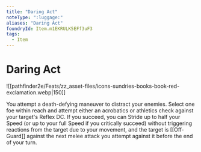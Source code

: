 ```yaml
---
title: "Daring Act"
noteType: ":luggage:"
aliases: "Daring Act"
foundryId: Item.m1EKRULK5EFf3uF3
tags:
  - Item
---
```


# Daring Act
![[pathfinder2e/Feats/zz_asset-files/icons-sundries-books-book-red-exclamation.webp|150]]

You attempt a death-defying maneuver to distract your enemies. Select one foe within reach and attempt either an acrobatics or athletics check against your target's Reflex DC. If you succeed, you can Stride up to half your Speed (or up to your full Speed if you critically succeed) without triggering reactions from the target due to your movement, and the target is [[Off-Guard]] against the next melee attack you attempt against it before the end of your turn.
